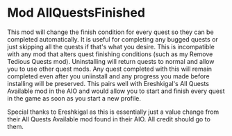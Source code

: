 # Mod AllQuestsFinished

This mod will change the finish condition for every quest so they can be completed automatically. It is useful for completing any bugged quests or just skipping all the quests if that's what you desire. This is incompatible with any mod that alters quest finishing conditions (such as my Remove Tedious Quests mod). Uninstalling will return quests to normal and allow you to use other quest mods. Any quest completed with this will remain completed even after you uniinstall and any progress you made before installing will be preserved. This pairs well with Ereshkigal's All Quests Available mod in the AIO and would allow you to start and finish every quest in the game as soon as you start a new profile. 

Special thanks to Ereshkigal as this is essentially just a value change from their All Quests Available mod found in their AIO. All credit should go to them.